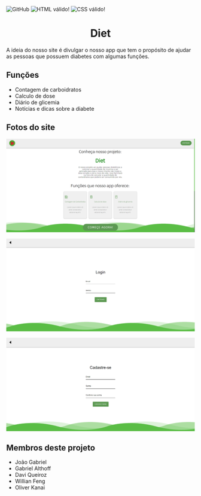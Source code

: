 ![GitHub](https://img.shields.io/github/license/dav1s0707/2emia-projeto) <img src="https://img.shields.io/w3c-validation/html?targetUrl=https%3A%2F%2Fdav1s0707.github.io%2F2emia-projeto%2Findex.html" alt="HTML válido!" /> <img style="border:0;width:88px;height:31px" src="https://jigsaw.w3.org/css-validator/images/vcss-blue" alt="CSS válido!" />

<h1 align="center">Diet </h1>


A ideia do nosso site é divulgar o nosso app que tem o propósito de ajudar as pessoas que possuem diabetes com algumas funções.

## Funções 

- Contagem de carboidratos
- Calculo de dose
- Diário de glicemia
- Notícias e dicas sobre a diabete


## Fotos do site

![img](images/inicial.png)

![img](images/login.png)

![img](images/registro.png)

## Membros deste projeto

- João Gabriel 
- Gabriel Althoff
- Davi Queiroz
- Willian Feng 
- Oliver Kanai
